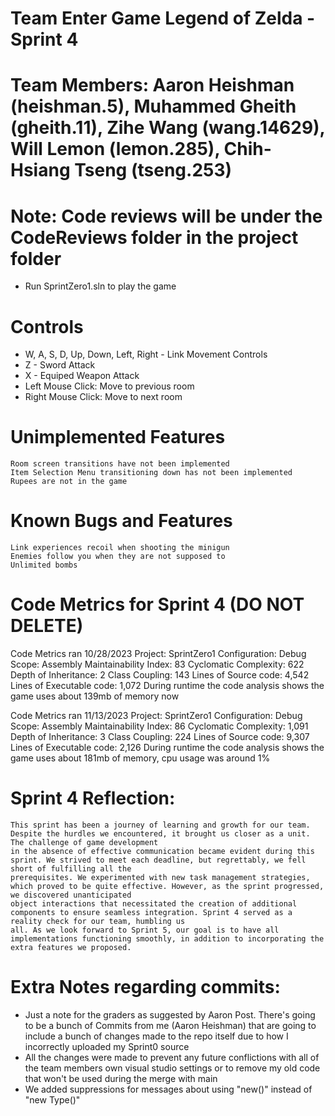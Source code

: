 # Team Enter Game Legend of Zelda - Sprint 4
# Team Members: Aaron Heishman (heishman.5), Muhammed Gheith (gheith.11), Zihe Wang (wang.14629), Will Lemon (lemon.285), Chih-Hsiang Tseng (tseng.253)
# Note: Code reviews will be under the CodeReviews folder in the project folder
  - Run SprintZero1.sln to play the game
# Controls
  - W, A, S, D, Up, Down, Left, Right - Link Movement Controls
  - Z  - Sword Attack
  - X  - Equiped Weapon Attack
  - Left Mouse Click: Move to previous room
  - Right Mouse Click: Move to next room
 

 # Unimplemented Features
	Room screen transitions have not been implemented
	Item Selection Menu transitioning down has not been implemented
 	Rupees are not in the game

# Known Bugs and Features
	Link experiences recoil when shooting the minigun
 	Enemies follow you when they are not supposed to
  	Unlimited bombs
  
	



# Code Metrics for Sprint 4 (DO NOT DELETE)
Code Metrics ran 10/28/2023
	Project: SprintZero1
	Configuration: Debug
	Scope: Assembly
	Maintainability Index: 83
	Cyclomatic Complexity: 622
	Depth of Inheritance: 2
	Class Coupling: 143
	Lines of Source code: 4,542
	Lines of Executable code: 1,072
	During runtime the code analysis shows the game uses about 139mb of memory now

Code Metrics ran 11/13/2023
	Project: SprintZero1
	Configuration: Debug
	Scope: Assembly
	Maintainability Index: 86
	Cyclomatic Complexity: 1,091
	Depth of Inheritance: 3
	Class Coupling: 224
	Lines of Source code: 9,307
	Lines of Executable code: 2,126
	During runtime the code analysis shows the game uses about 181mb of memory, cpu usage was around 1%



# Sprint 4 Reflection:
	This sprint has been a journey of learning and growth for our team. Despite the hurdles we encountered, it brought us closer as a unit. The challenge of game development
	in the absence of effective communication became evident during this sprint. We strived to meet each deadline, but regrettably, we fell short of fulfilling all the
	prerequisites. We experimented with new task management strategies, which proved to be quite effective. However, as the sprint progressed, we discovered unanticipated
	object interactions that necessitated the creation of additional components to ensure seamless integration. Sprint 4 served as a reality check for our team, humbling us
	all. As we look forward to Sprint 5, our goal is to have all implementations functioning smoothly, in addition to incorporating the extra features we proposed.

# Extra Notes regarding commits:
- Just a note for the graders as suggested by Aaron Post. There's going to be a bunch of Commits from me (Aaron Heishman) that are going to include a bunch of changes made to the repo itself due to how I incorrectly uploaded my Sprint0 source
- All the changes were made to prevent any future conflictions with all of the team members own visual studio settings or to remove my old code that won't be used during the merge with main
- We added suppressions for messages about using "new()" instead of "new Type()"
